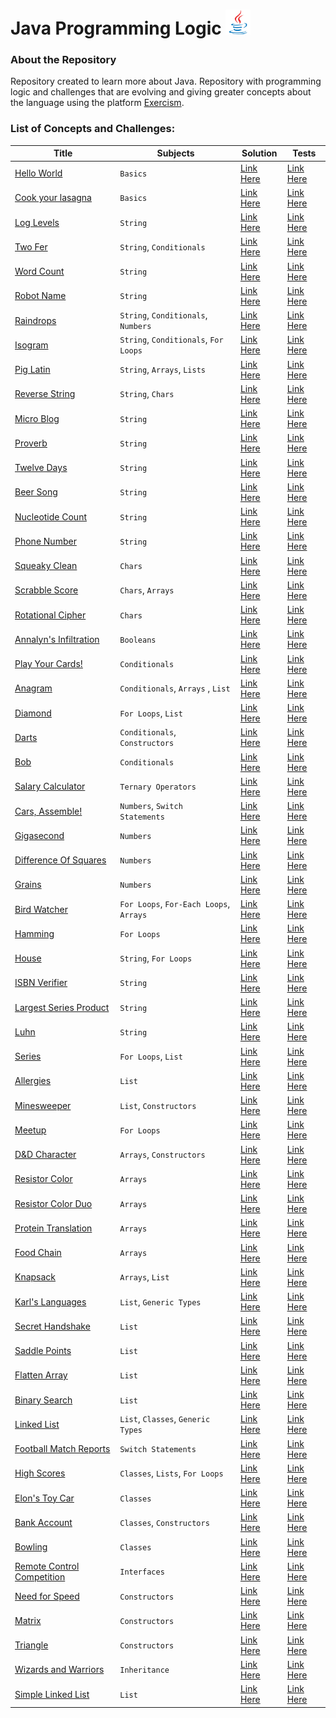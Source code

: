 # Java Programming Logic <img src="https://raw.githubusercontent.com/devicons/devicon/master/icons/java/java-original.svg" alt="java" width="40" height="40"/>

### About the Repository

Repository created to learn more about Java. Repository with programming logic and challenges that are evolving and 
giving greater concepts about the language using the platform [Exercism](https://exercism.org/). 

### List of Concepts and Challenges:

| Title                                                                                                             | Subjects                                | Solution                                                                                                                                       | Tests                                                                                                                                              |
|-------------------------------------------------------------------------------------------------------------------|-----------------------------------------|------------------------------------------------------------------------------------------------------------------------------------------------|----------------------------------------------------------------------------------------------------------------------------------------------------|
| [Hello World](https://github.com/CleuJunior/Java-Programming/tree/main/hello-world)                               | `Basics`                                | [Link Here](https://github.com/CleuJunior/Java-Programming/blob/main/hello-world/src/main/java/Greeter.java)                                   | [Link Here](https://github.com/CleuJunior/Java-Programming/blob/main/hello-world/src/test/java/GreeterTest.java)                                   |
| [Cook your lasagna](https://github.com/CleuJunior/Java-Programming/tree/main/lasagna)                             | `Basics`                                | [Link Here](https://github.com/CleuJunior/Java-Programming/blob/main/lasagna/src/main/java/Lasagna.java)                                       | [Link Here](https://github.com/CleuJunior/Java-Programming/blob/main/lasagna/src/test/java/LasagnaTest.java)                                       |
| [Log Levels](https://github.com/CleuJunior/Java-Programming/tree/main/log-levels)                                 | `String`                                | [Link Here](https://github.com/CleuJunior/Java-Programming/blob/main/log-levels/src/main/java/LogLevels.java)                                  | [Link Here](https://github.com/CleuJunior/Java-Programming/blob/main/log-levels/src/test/java/LogLevelsTest.java)                                  |
| [Two Fer](https://github.com/CleuJunior/Java-Programming/tree/main/two-fer)                                       | `String`, `Conditionals`                | [Link Here](https://github.com/CleuJunior/Java-Programming/blob/main/two-fer/src/main/java/Twofer.java)                                        | [Link Here](https://github.com/CleuJunior/Java-Programming/blob/main/two-fer/src/test/java/TwoferTest.java)                                        |
| [Word Count](https://github.com/CleuJunior/Java-Programming/tree/main/word-count)                                 | `String`                                | [Link Here](https://github.com/CleuJunior/Java-Programming/blob/main/word-count/src/main/java/WordCount.java)                                  | [Link Here](https://github.com/CleuJunior/Java-Programming/blob/main/word-count/src/test/java/WordCountTest.java)                                  |
| [Robot Name](https://github.com/CleuJunior/Java-Programming/tree/main/robot-name)                                 | `String`                                | [Link Here](https://github.com/CleuJunior/Java-Programming/blob/main/robot-name/src/main/java/Robot.java)                                      | [Link Here](https://github.com/CleuJunior/Java-Programming/blob/main/robot-name/src/test/java/RobotTest.java)                                      |
| [Raindrops](https://github.com/CleuJunior/Java-Programming/tree/main/raindrops)                                   | `String`, `Conditionals`, `Numbers`     | [Link Here](https://github.com/CleuJunior/Java-Programming/blob/main/raindrops/src/main/java/RaindropConverter.java)                           | [Link Here](https://github.com/CleuJunior/Java-Programming/blob/main/raindrops/src/test/java/RaindropConverterTest.java)                           |
| [Isogram](https://github.com/CleuJunior/Java-Programming/tree/main/isogram)                                       | `String`, `Conditionals`, `For Loops`   | [Link Here](https://github.com/CleuJunior/Java-Programming/blob/main/isogram/src/main/java/IsogramChecker.java)                                | [Link Here](https://github.com/CleuJunior/Java-Programming/blob/main/isogram/src/test/java/IsogramCheckerTest.java)                                |
| [Pig Latin](https://github.com/CleuJunior/Java-Programming/tree/main/pig-latin)                                   | `String`, `Arrays`, `Lists`             | [Link Here](https://github.com/CleuJunior/Java-Programming/blob/main/pig-latin/src/main/java/PigLatinTranslator.java)                          | [Link Here](https://github.com/CleuJunior/Java-Programming/blob/main/pig-latin/src/test/java/PigLatinTranslatorTest.java)                          |
| [Reverse String](https://github.com/CleuJunior/Java-Programming/tree/main/reverse-string)                         | `String`, `Chars`                       | [Link Here](https://github.com/CleuJunior/Java-Programming/tree/main/reverse-string/src/main/java)                                             | [Link Here](https://github.com/CleuJunior/Java-Programming/tree/main/reverse-string/src/test/java)                                                 |
| [Micro Blog](https://github.com/CleuJunior/Java-Programming/tree/main/micro-blog)                                 | `String`                                | [Link Here](https://github.com/CleuJunior/Java-Programming/blob/main/micro-blog/src/main/java/MicroBlog.java)                                  | [Link Here](https://github.com/CleuJunior/Java-Programming/blob/main/micro-blog/src/test/java/MicroBlogTest.java)                                  |
| [Proverb](https://github.com/CleuJunior/Java-Programming/tree/main/proverb)                                       | `String`                                | [Link Here](https://github.com/CleuJunior/Java-Programming/blob/main/proverb/src/main/java/Proverb.java)                                       | [Link Here](https://github.com/CleuJunior/Java-Programming/blob/main/proverb/src/test/java/ProverbTest.java)                                       |
| [Twelve Days](https://github.com/CleuJunior/Java-Programming/tree/main/twelve-days)                               | `String`                                | [Link Here](https://github.com/CleuJunior/Java-Programming/tree/main/twelve-days/src/main/java)                                                | [Link Here](https://github.com/CleuJunior/Java-Programming/tree/main/twelve-days/src/test/java)                                                    |
| [Beer Song](https://github.com/CleuJunior/Java-Programming/tree/main/beer-song)                                   | `String`                                | [Link Here](https://github.com/CleuJunior/Java-Programming/blob/main/beer-song/src/main/java/BeerSong.java)                                    | [Link Here](https://github.com/CleuJunior/Java-Programming/blob/main/beer-song/src/test/java/BeerSongTest.java)                                    |
| [Nucleotide Count](https://github.com/CleuJunior/Java-Programming/tree/main/nucleotide-count)                     | `String`                                | [Link Here](https://github.com/CleuJunior/Java-Programming/blob/main/nucleotide-count/src/main/java/NucleotideCounter.java)                    | [Link Here](https://github.com/CleuJunior/Java-Programming/blob/main/nucleotide-count/src/test/java/NucleotideCounterTest.java)                    |
| [Phone Number]( https://github.com/CleuJunior/Java-Programming/tree/main/phone-number)                            | `String`                                | [Link Here](https://github.com/CleuJunior/Java-Programming/blob/main/phone-number/src/main/java/PhoneNumber.java)                              | [Link Here](https://github.com/CleuJunior/Java-Programming/blob/main/phone-number/src/test/java/PhoneNumberTest.java)                              |
| [Squeaky Clean](https://github.com/CleuJunior/Java-Programming/tree/main/squeaky-clean)                           | `Chars`                                 | [Link Here](https://github.com/CleuJunior/Java-Programming/blob/main/squeaky-clean/src/main/java/SqueakyClean.java)                            | [Link Here](https://github.com/CleuJunior/Java-Programming/blob/main/squeaky-clean/src/test/java/SqueakyCleanTest.java)                            |
| [Scrabble Score](https://github.com/CleuJunior/Java-Programming/tree/main/scrabble-score)                         | `Chars`,  `Arrays`                      | [Link Here](https://github.com/CleuJunior/Java-Programming/blob/main/scrabble-score/src/main/java/Scrabble.java)                               | [Link Here](https://github.com/CleuJunior/Java-Programming/blob/main/scrabble-score/src/test/java/ScrabbleScoreTest.java)                          |
| [Rotational Cipher](https://github.com/CleuJunior/Java-Programming/tree/main/rotational-cipher)                   | `Chars`                                 | [Link Here](https://github.com/CleuJunior/Java-Programming/blob/main/rotational-cipher/src/main/java/RotationalCipher.java)                    | [Link Here](https://github.com/CleuJunior/Java-Programming/blob/main/rotational-cipher/src/test/java/RotationalCipherTest.java)                    |
| [Annalyn's Infiltration](https://github.com/CleuJunior/Java-Programming/tree/main/annalyns-infiltration)          | `Booleans`                              | [Link Here](https://github.com/CleuJunior/Java-Programming/blob/main/annalyns-infiltration/src/main/java/AnnalynsInfiltration.java)            | [Link Here](https://github.com/CleuJunior/Java-Programming/blob/main/annalyns-infiltration/src/test/java/AnnalynsInfiltrationTest.java)            |
| [Play Your Cards!](https://github.com/CleuJunior/Java-Programming/tree/main/blackjack)                            | `Conditionals`                          | [Link Here](https://github.com/CleuJunior/Java-Programming/blob/main/blackjack/src/main/java/Blackjack.java)                                   | [Link Here](https://github.com/CleuJunior/Java-Programming/blob/main/blackjack/src/test/java/BlackjackTest.java)                                   |
| [Anagram](https://github.com/CleuJunior/Java-Programming/tree/main/anagram)                                       | `Conditionals`, `Arrays`  , `List`      | [Link Here](https://github.com/CleuJunior/Java-Programming/blob/main/anagram/src/main/java/Anagram.java)                                       | [Link Here](https://github.com/CleuJunior/Java-Programming/blob/main/anagram/src/test/java/AnagramTest.java)                                       |
| [Diamond](https://github.com/CleuJunior/Java-Programming/tree/main/diamond)                                       | `For Loops`, `List`                     | [Link Here](https://github.com/CleuJunior/Java-Programming/blob/main/diamond/src/main/java/DiamondPrinter.java)                                | [Link Here](https://github.com/CleuJunior/Java-Programming/blob/main/diamond/src/test/java/DiamondPrinterTest.java)                                |
| [Darts](https://github.com/CleuJunior/Java-Programming/tree/main/darts)                                           | `Conditionals`, `Constructors`          | [Link Here](https://github.com/CleuJunior/Java-Programming/blob/main/darts/src/main/java/Darts.java)                                           | [Link Here](https://github.com/CleuJunior/Java-Programming/blob/main/darts/src/test/java/DartsTest.java)                                           |
| [Bob](https://github.com/CleuJunior/Java-Programming/tree/main/bob)                                               | `Conditionals`                          | [Link Here](https://github.com/CleuJunior/Java-Programming/blob/main/bob/src/main/java/Bob.java)                                               | [Link Here](https://github.com/CleuJunior/Java-Programming/blob/main/bob/src/test/java/BobTest.java)                                               |
| [Salary Calculator](https://github.com/CleuJunior/Java-Programming/tree/main/salary-calculator)                   | `Ternary Operators`                     | [Link Here](https://github.com/CleuJunior/Java-Programming/blob/main/salary-calculator/src/main/java/SalaryCalculator.java)                    | [Link Here](https://github.com/CleuJunior/Java-Programming/blob/main/salary-calculator/src/test/java/SalaryCalculatorTest.java)                    |
| [Cars, Assemble!](https://github.com/CleuJunior/Java-Programming/tree/main/cars-assemble)                         | `Numbers`, `Switch Statements`          | [Link Here](https://github.com/CleuJunior/Java-Programming/blob/main/cars-assemble/src/main/java/CarsAssemble.java)                            | [Link Here](https://github.com/CleuJunior/Java-Programming/blob/main/cars-assemble/src/test/java/CarsAssembleTest.java)                            |
| [Gigasecond](https://github.com/CleuJunior/Java-Programming/tree/main/gigasecond)                                 | `Numbers`                               | [Link Here](https://github.com/CleuJunior/Java-Programming/blob/main/gigasecond/src/main/java/Gigasecond.java)                                 | [Link Here](https://github.com/CleuJunior/Java-Programming/blob/main/gigasecond/src/test/java/GigasecondTest.java)                                 |
| [Difference Of Squares](https://github.com/CleuJunior/Java-Programming/tree/main/difference-of-squares)           | `Numbers`                               | [Link Here](https://github.com/CleuJunior/Java-Programming/tree/main/difference-of-squares)                                                    | [Link Here](https://github.com/CleuJunior/Java-Programming/blob/main/difference-of-squares/src/test/java/DifferenceOfSquaresCalculatorTest.java)   |
| [Grains](https://github.com/CleuJunior/Java-Programming/tree/main/grains)                                         | `Numbers`                               | [Link Here](https://github.com/CleuJunior/Java-Programming/blob/main/grains/src/main/java/Grains.java)                                         | [Link Here](https://github.com/CleuJunior/Java-Programming/blob/main/grains/src/test/java/GrainsTest.java)                                         |
| [Bird Watcher](https://github.com/CleuJunior/Java-Programming/tree/main/bird-watcher)                             | `For Loops`, `For-Each Loops`, `Arrays` | [Link Here](https://github.com/CleuJunior/Java-Programming/blob/main/bird-watcher/src/main/java/BirdWatcher.java)                              | [Link Here](https://github.com/CleuJunior/Java-Programming/blob/main/bird-watcher/src/test/java/BirdWatcherTest.java)                              |
| [Hamming](https://github.com/CleuJunior/Java-Programming/tree/main/hamming)                                       | `For Loops`                             | [Link Here](https://github.com/CleuJunior/Java-Programming/blob/main/hamming/src/main/java/Hamming.java)                                       | [Link Here](https://github.com/CleuJunior/Java-Programming/blob/main/hamming/src/test/java/HammingTest.java)                                       |
| [House](https://github.com/CleuJunior/Java-Programming/tree/main/house)                                           | `String`, `For Loops`                   | [Link Here](https://github.com/CleuJunior/Java-Programming/blob/main/house/src/main/java/House.java)                                           | [Link Here](https://github.com/CleuJunior/Java-Programming/blob/main/house/src/test/java/HouseTest.java)                                           |
| [ISBN Verifier](https://github.com/CleuJunior/Java-Programming/tree/main/isbn-verifier)                           | `String`                                | [Link Here](https://github.com/CleuJunior/Java-Programming/blob/main/isbn-verifier/src/main/java/IsbnVerifier.java)                            | [Link Here](https://github.com/CleuJunior/Java-Programming/blob/main/isbn-verifier/src/test/java/IsbnVerifierTest.java)                            |
| [Largest Series Product](https://github.com/CleuJunior/Java-Programming/tree/main/largest-series-product)         | `String`                                | [Link Here](https://github.com/CleuJunior/Java-Programming/blob/main/largest-series-product/src/main/java/LargestSeriesProductCalculator.java) | [Link Here](https://github.com/CleuJunior/Java-Programming/blob/main/largest-series-product/src/test/java/LargestSeriesProductCalculatorTest.java) |
| [Luhn](https://github.com/CleuJunior/Java-Programming/tree/main/luhn)                                             | `String`                                | [Link Here](https://github.com/CleuJunior/Java-Programming/blob/main/luhn/src/main/java/LuhnValidator.java)                                    | [Link Here](https://github.com/CleuJunior/Java-Programming/blob/main/luhn/src/test/java/LuhnValidatorTest.java)                                    |
| [Series](https://github.com/CleuJunior/Java-Programming/tree/main/series)                                         | `For Loops`, `List`                     | [Link Here](https://github.com/CleuJunior/Java-Programming/blob/main/series/src/main/java/Series.java)                                         | [Link Here](https://github.com/CleuJunior/Java-Programming/blob/main/series/src/test/java/SeriesTest.java)                                         |
| [Allergies](https://github.com/CleuJunior/Java-Programming/tree/main/allergies)                                   | `List`                                  | [Link Here](https://github.com/CleuJunior/Java-Programming/blob/main/allergies/src/main/java/Allergies.java)                                   | [Link Here](https://github.com/CleuJunior/Java-Programming/blob/main/allergies/src/test/java/AllergiesTest.java)                                   |
| [Minesweeper](https://github.com/CleuJunior/Java-Programming/tree/main/minesweeper)                               | `List`, `Constructors`                  | [Link Here](https://github.com/CleuJunior/Java-Programming/blob/main/minesweeper/src/main/java/MinesweeperBoard.java)                          | [Link Here](https://github.com/CleuJunior/Java-Programming/blob/main/minesweeper/src/test/java/MinesweeperBoardTest.java)                          |
| [Meetup](https://github.com/CleuJunior/Java-Programming/tree/main/meetup)                                         | `For Loops`                             | [Link Here](https://github.com/CleuJunior/Java-Programming/blob/main/meetup/src/main/java/Meetup.java)                                         | [Link Here](https://github.com/CleuJunior/Java-Programming/blob/main/meetup/src/test/java/MeetupTest.java)                                         |
| [D&D Character](https://github.com/CleuJunior/Java-Programming/tree/main/dnd-character)                           | `Arrays`, `Constructors`                | [Link Here](https://github.com/CleuJunior/Java-Programming/blob/main/dnd-character/src/main/java/DnDCharacter.java)                            | [Link Here](https://github.com/CleuJunior/Java-Programming/blob/main/dnd-character/src/test/java/DnDCharacterTest.java)                            |
| [Resistor Color](https://github.com/CleuJunior/Java-Programming/tree/main/resistor-color)                         | `Arrays`                                | [Link Here](https://github.com/CleuJunior/Java-Programming/blob/main/resistor-color/src/main/java/ResistorColor.java)                          | [Link Here](https://github.com/CleuJunior/Java-Programming/blob/main/resistor-color/src/test/java/ResistorColorTest.java)                          |
| [Resistor Color Duo](https://github.com/CleuJunior/Java-Programming/tree/main/resistor-color-duo)                 | `Arrays`                                | [Link Here](https://github.com/CleuJunior/Java-Programming/blob/main/resistor-color-duo/src/main/java/ResistorColorDuo.java)                   | [Link Here](https://github.com/CleuJunior/Java-Programming/blob/main/resistor-color-duo/src/test/java/ResistorColorDuoTest.java)                   |
| [Protein Translation](https://github.com/CleuJunior/Java-Programming/tree/main/protein-translation)               | `Arrays`                                | [Link Here](https://github.com/CleuJunior/Java-Programming/blob/main/protein-translation/src/main/java/ProteinTranslator.java)                 | [Link Here](https://github.com/CleuJunior/Java-Programming/blob/main/protein-translation/src/test/java/ProteinTranslatorTest.java)                 |
| [Food Chain](https://github.com/CleuJunior/Java-Programming/tree/main/food-chain)                                 | `Arrays`                                | [Link Here](https://github.com/CleuJunior/Java-Programming/blob/main/food-chain/src/main/java/FoodChain.java)                                  | [Link Here](https://github.com/CleuJunior/Java-Programming/blob/main/food-chain/src/test/java/FoodChainTest.java)                                  |
| [Knapsack](https://github.com/CleuJunior/Java-Programming/tree/main/knapsack)                                     | `Arrays`, `List`                        | [Link Here](https://github.com/CleuJunior/Java-Programming/blob/main/knapsack/src/main/java/Knapsack.java)                                     | [Link Here](https://github.com/CleuJunior/Java-Programming/blob/main/knapsack/src/test/java/KnapsackTest.java)                                     |
| [Karl's Languages](https://github.com/CleuJunior/Java-Programming/tree/main/karls-languages)                      | `List`, `Generic Types`                 | [Link Here](https://github.com/CleuJunior/Java-Programming/blob/main/karls-languages/src/main/java/LanguageList.java)                          | [Link Here](https://github.com/CleuJunior/Java-Programming/blob/main/karls-languages/src/test/java/LanguageListTest.java)                          |
| [Secret Handshake](https://github.com/CleuJunior/Java-Programming/tree/main/secret-handshake)                     | `List`                                  | [Link Here](https://github.com/CleuJunior/Java-Programming/blob/main/secret-handshake/src/main/java/HandshakeCalculator.java)                  | [Link Here](https://github.com/CleuJunior/Java-Programming/blob/main/secret-handshake/src/test/java/HandshakeCalculatorTest.java)                  |
| [Saddle Points](https://github.com/CleuJunior/Java-Programming/tree/main/saddle-points)                           | `List`                                  | [Link Here](https://github.com/CleuJunior/Java-Programming/blob/main/saddle-points/src/main/java/Matrix.java)                                  | [Link Here](https://github.com/CleuJunior/Java-Programming/blob/main/saddle-points/src/test/java/MatrixTest.java)                                  |
| [Flatten Array](https://github.com/CleuJunior/Java-Programming/tree/main/flatten-array )                          | `List`                                  | [Link Here](https://github.com/CleuJunior/Java-Programming/blob/main/flatten-array/src/main/java/Flattener.java)                               | [Link Here](https://github.com/CleuJunior/Java-Programming/blob/main/flatten-array/src/test/java/FlattenerTest.java)                               |
| [Binary Search](https://github.com/CleuJunior/Java-Programming/tree/main/binary-search)                           | `List`                                  | [Link Here](https://github.com/CleuJunior/Java-Programming/blob/main/binary-search/src/main/java/BinarySearch.java)                            | [Link Here](https://github.com/CleuJunior/Java-Programming/blob/main/binary-search/src/test/java/BinarySearchTest.java)                            |
| [Linked List](https://github.com/CleuJunior/Java-Programming/tree/main/linked-list)                               | `List`, `Classes`, `Generic Types`      | [Link Here](https://github.com/CleuJunior/Java-Programming/blob/main/linked-list/src/main/java/DoublyLinkedList.java)                          | [Link Here](https://github.com/CleuJunior/Java-Programming/blob/main/linked-list/src/test/java/DoublyLinkedListTest.java)                          |
| [Football Match Reports](https://github.com/CleuJunior/Java-Programming/tree/main/football-match-reports)         | `Switch Statements`                     | [Link Here](https://github.com/CleuJunior/Java-Programming/blob/main/football-match-reports/src/main/java/FootballMatchReports.java)           | [Link Here](https://github.com/CleuJunior/Java-Programming/blob/main/football-match-reports/src/test/java/FootballMatchReportsTest.java)           |
| [High Scores](https://github.com/CleuJunior/Java-Programming/tree/main/high-scores)                               | `Classes`, `Lists`, `For Loops`         | [Link Here](https://github.com/CleuJunior/Java-Programming/blob/main/high-scores/src/main/java/HighScores.java)                                | [Link Here](https://github.com/CleuJunior/Java-Programming/blob/main/high-scores/src/test/java/HighScoresTest.java)                                |
| [Elon's Toy Car](https://github.com/CleuJunior/Java-Programming/tree/main/elons-toy-car)                          | `Classes`                               | [Link Here](https://github.com/CleuJunior/Java-Programming/blob/main/elons-toy-car/src/main/java/ElonsToyCar.java)                             | [Link Here](https://github.com/CleuJunior/Java-Programming/blob/main/elons-toy-car/src/test/java/ElonsToyCarTest.java)                             |
| [Bank Account](https://github.com/CleuJunior/Java-Programming/tree/main/bank-account)                             | `Classes`,  `Constructors`              | [Link Here](https://github.com/CleuJunior/Java-Programming/blob/main/bank-account/src/main/java/BankAccount.java)                              | [Link Here](https://github.com/CleuJunior/Java-Programming/blob/main/bank-account/src/test/java/BankAccountTest.java)                              |
| [Bowling](https://github.com/CleuJunior/Java-Programming/tree/main/bowling)                                       | `Classes`                               | [Link Here](https://github.com/CleuJunior/Java-Programming/blob/main/bowling/src/main/java/BowlingGame.java)                                   | [Link Here](https://github.com/CleuJunior/Java-Programming/blob/main/bowling/src/test/java/BowlingGameTest.java)                                   |
| [Remote Control Competition](https://github.com/CleuJunior/Java-Programming/tree/main/remote-control-competition) | `Interfaces`                            | [Link Here](https://github.com/CleuJunior/Java-Programming/tree/main/remote-control-competition/src/main/java)                                 | [Link Here](https://github.com/CleuJunior/Java-Programming/blob/main/remote-control-competition/src/test/java/RemoteControlCarTest.java)           |
| [Need for Speed](https://github.com/CleuJunior/Java-Programming/tree/main/need-for-speed)                         | `Constructors`                          | [Link Here](https://github.com/CleuJunior/Java-Programming/blob/main/need-for-speed/src/main/java/NeedForSpeed.java)                           | [Link Here](https://github.com/CleuJunior/Java-Programming/blob/main/need-for-speed/src/test/java/NeedForSpeedTest.java)                           |
| [Matrix](https://github.com/CleuJunior/Java-Programming/tree/main/matrix)                                         | `Constructors`                          | [Link Here](https://github.com/CleuJunior/Java-Programming/blob/main/matrix/src/main/java/Matrix.java)                                         | [Link Here](https://github.com/CleuJunior/Java-Programming/blob/main/matrix/src/test/java/MatrixTest.java)                                         |
| [Triangle](https://github.com/CleuJunior/Java-Programming/tree/main/triangle)                                     | `Constructors`                          | [Link Here](https://github.com/CleuJunior/Java-Programming/blob/main/triangle/src/main/java/Triangle.java)                                     | [Link Here](https://github.com/CleuJunior/Java-Programming/blob/main/triangle/src/test/java/TriangleTest.java)                                     |
| [Wizards and Warriors](https://github.com/CleuJunior/Java-Programming/tree/main/wizards-and-warriors)             | `Inheritance`                           | [Link Here](https://github.com/CleuJunior/Java-Programming/blob/main/wizards-and-warriors/src/main/java/Fighter.java)                          | [Link Here](https://github.com/CleuJunior/Java-Programming/blob/main/wizards-and-warriors/src/test/java/FighterTest.java)                          |
| [Simple Linked List](simple-linked-list)                                                                          | `List`                                  | [Link Here](simple-linked-list/src/main/java/SimpleLinkedList.java)                                                                            | [Link Here](simple-linked-list/src/test/java/SimpleLinkedListTest.java)                                                                            |